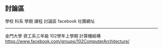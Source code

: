 ## 討論區

學校        科系              學期              課程            討論區 facebook 社團網址
---------   ---------------   ----------------  -------------   ---------------------------------------------------------
金門大學    資工系三年級      102學年上學期     計算機結構      <https://www.facebook.com/groups/102ComputerArchitecture/>
